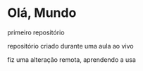 # Olá, Mundo
 primeiro repositório 

repositório criado durante uma aula ao vivo

fiz uma alteração remota, aprendendo a usa  
